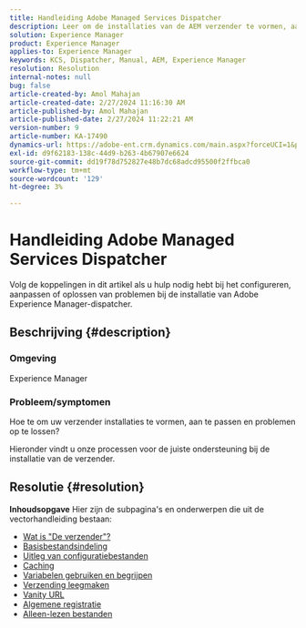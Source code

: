 ```yaml
---
title: Handleiding Adobe Managed Services Dispatcher
description: Leer om de installaties van de AEM verzender te vormen, aan te passen en problemen op te lossen. Volg de vermelde koppelingen.
solution: Experience Manager
product: Experience Manager
applies-to: Experience Manager
keywords: KCS, Dispatcher, Manual, AEM, Experience Manager
resolution: Resolution
internal-notes: null
bug: false
article-created-by: Amol Mahajan
article-created-date: 2/27/2024 11:16:30 AM
article-published-by: Amol Mahajan
article-published-date: 2/27/2024 11:22:21 AM
version-number: 9
article-number: KA-17490
dynamics-url: https://adobe-ent.crm.dynamics.com/main.aspx?forceUCI=1&pagetype=entityrecord&etn=knowledgearticle&id=c44ec7a5-61d5-ee11-9079-6045bd006268
exl-id: d9f62183-138c-44d9-b263-4b67907e6624
source-git-commit: dd19f78d752827e48b7dc68adcd95500f2ffbca0
workflow-type: tm+mt
source-wordcount: '129'
ht-degree: 3%

---
```


# Handleiding Adobe Managed Services Dispatcher


Volg de koppelingen in dit artikel als u hulp nodig hebt bij het configureren, aanpassen of oplossen van problemen bij de installatie van Adobe Experience Manager-dispatcher.

## Beschrijving {#description}


### <b>Omgeving</b>

Experience Manager

### <b>Probleem/symptomen</b>

Hoe te om uw verzender installaties te vormen, aan te passen en problemen op te lossen?

Hieronder vindt u onze processen voor de juiste ondersteuning bij de installatie van de verzender.


## Resolutie {#resolution}

<b>Inhoudsopgave</b>
Hier zijn de subpagina&#39;s en onderwerpen die uit de vectorhandleiding bestaan:

- [Wat is &quot;De verzender&quot;?](https://experienceleague.adobe.com/docs/experience-cloud-kcs/kbarticles/KA-17911.html)
- [Basisbestandsindeling](https://experienceleague.adobe.com/docs/experience-cloud-kcs/kbarticles/KA-17502.html)
- [Uitleg van configuratiebestanden](https://experienceleague.adobe.com/docs/experience-cloud-kcs/kbarticles/KA-17477.html)
- [Caching](https://experienceleague.adobe.com/docs/experience-cloud-kcs/kbarticles/KA-17912.html)
- [Variabelen gebruiken en begrijpen](https://experienceleague.adobe.com/docs/experience-cloud-kcs/kbarticles/KA-17487.html)
- [Verzending leegmaken](https://experienceleague.adobe.com/docs/experience-cloud-kcs/kbarticles/KA-17493.html)
- [Vanity URL](https://experienceleague.adobe.com/docs/experience-cloud-kcs/kbarticles/KA-17463.html)
- [Algemene registratie](https://experienceleague.adobe.com/docs/experience-cloud-kcs/kbarticles/KA-17914.html)
- [Alleen-lezen bestanden](https://experienceleague.adobe.com/docs/experience-cloud-kcs/kbarticles/KA-17483.html)
